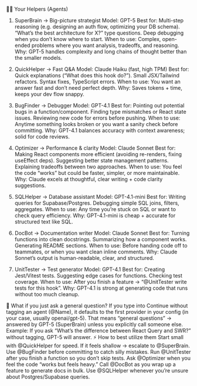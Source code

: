 🧑‍💻 Your Helpers (Agents)

1. SuperBrain → Big-picture strategist
Model: GPT-5
Best for:
Multi-step reasoning (e.g. designing an auth flow, optimizing your DB schema).
“What’s the best architecture for X?” type questions.
Deep debugging when you don’t know where to start.
When to use:
Complex, open-ended problems where you want analysis, tradeoffs, and reasoning.
Why: GPT-5 handles complexity and long chains of thought better than the smaller models.
2. QuickHelper → Fast Q&A
Model: Claude Haiku (fast, high TPM)
Best for:
Quick explanations (“What does this hook do?”).
Small JSX/Tailwind refactors.
Syntax fixes, TypeScript errors.
When to use:
You want an answer fast and don’t need perfect depth.
Why: Saves tokens + time, keeps your dev flow snappy.

3. BugFinder → Debugger
Model: GPT-4.1
Best for:
Pointing out potential bugs in a function/component.
Finding type mismatches or React state issues.
Reviewing new code for errors before pushing.
When to use:
Anytime something looks broken or you want a sanity check before committing.
Why: GPT-4.1 balances accuracy with context awareness; solid for code reviews.

4. Optimizer → Performance & clarity
Model: Claude Sonnet
Best for:
Making React components more efficient (avoiding re-renders, fixing useEffect deps).
Suggesting better state management patterns.
Explaining tradeoffs between two approaches.
When to use:
You feel the code “works” but could be faster, simpler, or more maintainable.
Why: Claude excels at thoughtful, clear writing + code clarity suggestions.

5. SQLHelper → Database assistant
Model: GPT-4.1-mini
Best for:
Writing queries for Supabase/Postgres.
Debugging simple SQL joins, filters, aggregates.
When to use:
Any time you’re stuck on SQL or want to check query efficiency.
Why: GPT-4.1-mini is cheap + accurate for structured text like SQL.

6. DocBot → Documentation writer
Model: Claude Sonnet
Best for:
Turning functions into clean docstrings.
Summarizing how a component works.
Generating README sections.
When to use:
Before handing code off to teammates, or when you want clean inline comments.
Why: Claude Sonnet’s output is human-readable, clear, and structured.

7. UnitTester → Test generator
Model: GPT-4.1
Best for:
Creating Jest/Vitest tests.
Suggesting edge cases for functions.
Checking test coverage.
When to use:
After you finish a feature → “@UnitTester write tests for this hook”.
Why: GPT-4.1 is strong at generating code that runs without too much cleanup.

🤔 What if you just ask a general question?
If you type into Continue without tagging an agent (@Name), it defaults to the first provider in your config (in your case, usually openai/gpt-5).
That means “general questions” → answered by GPT-5 (SuperBrain) unless you explicitly call someone else.
Example: If you ask “What’s the difference between React Query and SWR?” without tagging, GPT-5 will answer.
⚡ How to best utilize them
Start small with @QuickHelper for speed. If it feels shallow → escalate to @SuperBrain.
Use @BugFinder before committing to catch silly mistakes.
Run @UnitTester after you finish a function so you don’t skip tests.
Ask @Optimizer when you feel the code “works but feels heavy.”
Call @DocBot as you wrap up a feature to generate docs in bulk.
Use @SQLHelper whenever you’re unsure about Postgres/Supabase queries.